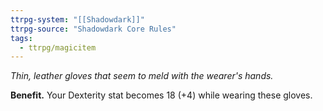 ```yaml
---
ttrpg-system: "[[Shadowdark]]"
ttrpg-source: "Shadowdark Core Rules"
tags:
  - ttrpg/magicitem
---
```

*Thin, leather gloves that seem to meld with the wearer's hands.*

**Benefit.** Your Dexterity stat becomes 18 (+4) while wearing these gloves.
